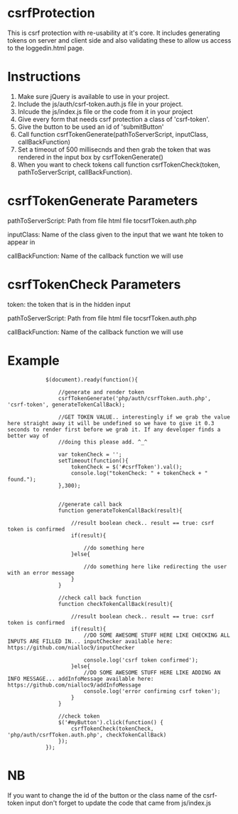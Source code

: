 # csrfProtection
This is csrf protection with re-usability at it's core. It includes generating tokens on server and client side and also 
validating these to allow us access to the loggedin.html page.


# Instructions
1. Make sure jQuery is available to use in your project.
2. Include the js/auth/csrf-token.auth.js file in your project.
3. Inlcude the js/index.js file or the code from it in your project
4. Give every form that needs csrf protection a class of 'csrf-token'.
5. Give the button to be used an id of 'submitButton'
6. Call function csrfTokenGenerate(pathToServerScript, inputClass, callBackFunction)
7. Set a timeout of 500 millisecnds and then grab the token that was rendered in the input box by csrfTokenGenerate()
7. When you want to check tokens call function csrfTokenCheck(token, pathToServerScript, callBackFunction).

# csrfTokenGenerate Parameters

pathToServerScript: Path from file html file tocsrfToken.auth.php

inputClass: Name of the class given to the input that we want hte token to appear in

callBackFunction: Name of the callback function we will use


# csrfTokenCheck Parameters

token: the token that is in the hidden input

pathToServerScript: Path from file html file tocsrfToken.auth.php

callBackFunction: Name of the callback function we will use



# Example
                $(document).ready(function(){

                    //generate and render token
                    csrfTokenGenerate('php/auth/csrfToken.auth.php', 'csrf-token', generateTokenCallBack);

                    //GET TOKEN VALUE.. interestingly if we grab the value here straight away it will be undefined so we have to give it 0.3 seconds to render first before we grab it. If any developer finds a better way of
                    //doing this please add. ^_^

                    var tokenCheck = '';
                    setTimeout(function(){
                        tokenCheck = $('#csrfToken').val();
                        console.log("tokenCheck: " + tokenCheck + " found.");
                    },300);


                    //generate call back
                    function generateTokenCallBack(result){

                        //result boolean check.. result == true: csrf token is confirmed
                        if(result){

                            //do something here
                        }else{

                            //do something here like redirecting the user with an error message
                        }
                    }

                    //check call back function
                    function checkTokenCallBack(result){

                        //result boolean check.. result == true: csrf token is confirmed
                        if(result){
                            //DO SOME AWESOME STUFF HERE LIKE CHECKING ALL INPUTS ARE FILLED IN... inputChecker available here: https://github.com/nialloc9/inputChecker

                            console.log('csrf token confirmed');
                        }else{
                            //DO SOME AWESOME STUFF HERE LIKE ADDING AN INFO MESSAGE... addInfoMessage available here: https://github.com/nialloc9/addInfoMessage
                            console.log('error confirming csrf token');
                        }
                    }

                    //check token
                    $('#myButton').click(function() {
                        csrfTokenCheck(tokenCheck, 'php/auth/csrfToken.auth.php', checkTokenCallBack)
                    });
                });
        
# NB
If you want to change the id of the button or the class name of the csrf-token input don't forget to update the code that came 
from js/index.js
    
